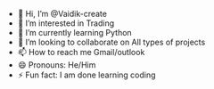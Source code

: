 - 👋 Hi, I’m @Vaidik-create
- 👀 I’m interested in Trading 
- 🌱 I’m currently learning Python
- 💞️ I’m looking to collaborate on All types of projects
- 📫 How to reach me Gmail/outlook
- 😄 Pronouns: He/Him 
- ⚡ Fun fact: I am done learning coding 

<!---
Vaidik-create/Vaidik-create is a ✨ special ✨ repository because its `README.md` (this file) appears on your GitHub profile.
You can click the Preview link to take a look at your changes.
--->
